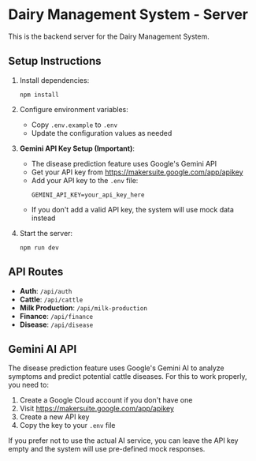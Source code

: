 # Dairy Management System - Server

This is the backend server for the Dairy Management System.

## Setup Instructions

1. Install dependencies:
   ```
   npm install
   ```

2. Configure environment variables:
   - Copy `.env.example` to `.env`
   - Update the configuration values as needed

3. **Gemini API Key Setup (Important)**:
   - The disease prediction feature uses Google's Gemini API
   - Get your API key from https://makersuite.google.com/app/apikey
   - Add your API key to the `.env` file:
     ```
     GEMINI_API_KEY=your_api_key_here
     ```
   - If you don't add a valid API key, the system will use mock data instead

4. Start the server:
   ```
   npm run dev
   ```

## API Routes

- **Auth**: `/api/auth`
- **Cattle**: `/api/cattle`
- **Milk Production**: `/api/milk-production`
- **Finance**: `/api/finance`
- **Disease**: `/api/disease`

## Gemini AI API

The disease prediction feature uses Google's Gemini AI to analyze symptoms and predict potential cattle diseases. For this to work properly, you need to:

1. Create a Google Cloud account if you don't have one
2. Visit https://makersuite.google.com/app/apikey
3. Create a new API key 
4. Copy the key to your `.env` file

If you prefer not to use the actual AI service, you can leave the API key empty and the system will use pre-defined mock responses. 